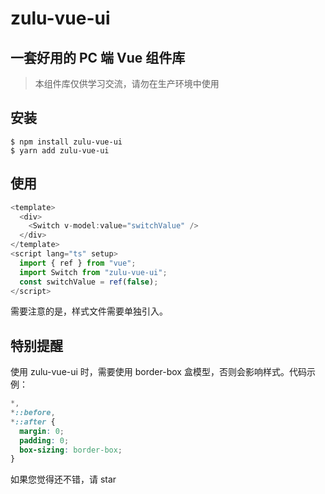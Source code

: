 # zulu-vue-ui

## 一套好用的 PC 端 Vue 组件库

> 本组件库仅供学习交流，请勿在生产环境中使用

## 安装

```
$ npm install zulu-vue-ui
$ yarn add zulu-vue-ui
```

## 使用

```javascript
<template>
  <div>
    <Switch v-model:value="switchValue" />
  </div>
</template>
<script lang="ts" setup>
  import { ref } from "vue";
  import Switch from "zulu-vue-ui";
  const switchValue = ref(false);
</script>
```

需要注意的是，样式文件需要单独引入。

## 特别提醒

使用 zulu-vue-ui 时，需要使用 border-box 盒模型，否则会影响样式。代码示例：

```css
*,
*::before,
*::after {
  margin: 0;
  padding: 0;
  box-sizing: border-box;
}
```

如果您觉得还不错，请 star
